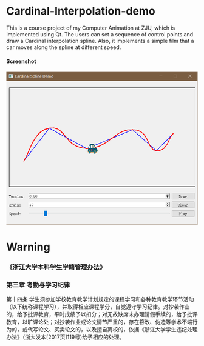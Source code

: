 # Cardinal-Interpolation-demo

This is a course project of my Computer Animation at ZJU, which is implemented using Qt. The users can set a sequence of control points and draw a Cardinal interpolation spline. Also, it implements a simple film that a car moves along the spline at different speed.

#### Screenshot
<img src="screenshot.png">

# Warning
### 《浙江大学本科学生学籍管理办法》
### 第三章 考勤与学习纪律
第十四条 学生须参加学校教育教学计划规定的课程学习和各种教育教学环节活动（以下统称课程学习），并取得相应课程学分，自觉遵守学习纪律。对抄袭作业的，给予批评教育，平时成绩予以扣分；对无故缺席未办理请假手续的，给予批评教育，以旷课论处；对抄袭作业或论文情节严重的，存在篡改、伪造等学术不端行为的，或代写论文、买卖论文的，以及擅自离校的，依据《浙江大学学生违纪处理办法》（浙大发本[2017页]119号)给予相应的处理。
